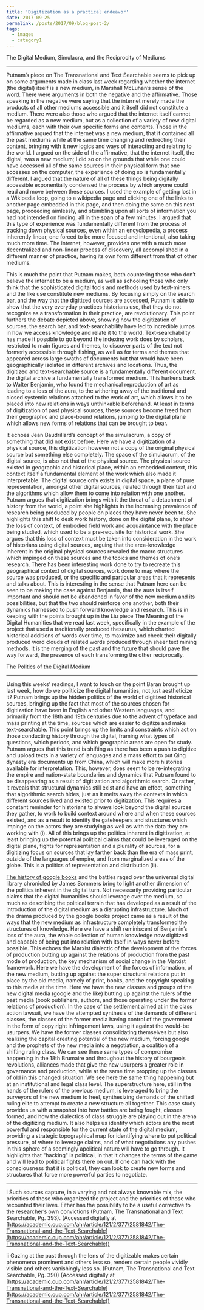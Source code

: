 ```yaml
---
title: 'Digitization as a practical endeavor'
date: 2017-09-25
permalink: /posts/2017/09/blog-post-2/
tags:
  - images
  - category1
---
```

The Digital Medium, Simulacra, and the Reciprocity of Mediums

--------------------------------------------------------------

Putnam’s piece on The Transnational and Text Searchable seems to pick up on some arguments made in class last week regarding whether the internet (the digital) itself is a new medium, in Marshall McLuhan’s sense of the word. There were arguments in both the negative and the affirmative. Those speaking in the negative were saying that the internet merely made the products of all other mediums accessible and it itself did not constitute a medium. There were also those who argued that the internet itself cannot be regarded as a new medium, but as a collection of a variety of new digital mediums, each with their own specific forms and contents. Those in the affirmative argued that the internet was a new medium, that it contained all the past mediums while at the same time changing and redirecting their content, bringing with it new logics and ways of interacting and relating to the world. I argued on the side of the affirmative, that the internet itself, the digital, was a new medium; I did so on the grounds that while one could have accessed all of the same sources in their physical form that one accesses on the computer, the experience of doing so is fundamentally different. I argued that the nature of all of these things being digitally accessible exponentially condensed the process by which anyone could read and move between these sources. I used the example of getting lost in a Wikipedia loop, going to a wikipedia page and clicking one of the links to another page embedded in this page, and then doing the same on this next page, proceeding aimlessly, and stumbling upon all sorts of information you had not intended on finding, all in the span of a few minutes. I argued that this type of experience was fundamentally different from the process of tracking down physical sources, even within an encyclopedia, a process inherently linear, one forced to be more focused and intentional, also taking much more time. The internet, however, provides one with a much more decentralized and non-linear process of discovery, all accomplished in a different manner of practice, having its own form different from that of other mediums.

This is much the point that Putnam makes, both countering those who don’t believe the internet to be a medium, as well as schooling those who only think that the sophisticated digital tools and methods used by text-miners and the like use constitute new mediums. By focusing simply on the search bar, and the way that the digitized sources are accessed, Putnam is able to show that the very everyday practices historians use, that they do not recognize as a transformation in their practice, are revolutionary. This point furthers the debate depicted above, showing how the digitization of sources, the search bar, and text-searchability have led to incredible jumps in how we access knowledge and relate it to the world. Text-searchability has made it possible to go beyond the indexing work does by scholars, restricted to main figures and themes, to discover parts of the text not formerly accessible through fishing, as well as for terms and themes that appeared across large swaths of documents but that would have been geographically isolated in different archives and locations. Thus, the digitized and text-searchable source is a fundamentally different document, the digital archive a fundamentally transformed medium. This harkens back to Walter Benjamin, who found the mechanical reproduction of art as leading to a loss of the aura, to the withering away of the traditional and closed systemic relations attached to the work of art, which allows it to be placed into new relations in ways unthinkable beforehand. At least in terms of digitization of past physical sources, these sources become freed from their geographic and place-bound relations, jumping to the digital plane which allows new forms of relations that can be brought to bear.

It echoes Jean Baudrillard’s concept of the simulacrum, a copy of something that did not exist before. Here we have a digitization of a physical source, this digitization however not a copy of the original physical source but something else completely. The space of the simulacrum, of the digital source, is also not that of the physical source. The physical source existed in geographic and historical place, within an embedded context, this context itself a fundamental element of the work which also made it interpretable. The digital source only exists in digital space, a plane of pure representation, amongst other digital sources, related through their text and the algorithms which allow them to come into relation with one another. Putnam argues that digitization brings with it the threat of a detachment of history from the world, a point she highlights in the increasing prevalence of research being produced by people on places they have never been to. She highlights this shift to desk work history, done on the digital plane, to show the loss of context, of embodied field work and acquaintance with the place being studied, which used to be a pre-requisite for historical work. She argues that this loss of context must be taken into consideration in the work of historians using digital sources, arguing that the area-knowledge inherent in the original physical sources revealed the macro structures which impinged on these sources and the topics and themes of one’s research. There has been interesting work done to try to recreate this geographical context of digital sources, work done to map where the source was produced, or the specific and particular areas that it represents and talks about. This is interesting in the sense that Putnam here can be seen to be making the case against Benjamin, that the aura is itself important and should not be abandoned in favor of the new medium and its possibilities, but that the two should reinforce one another, both their dynamics harnessed to push forward knowledge and research. This is in keeping with the points brought up in the Liu piece The Meaning of the Digital Humanities that we read last week, specifically in the example of the project that used a traditionally produced thesaurus, which charted historical additions of words over time, to maximize and check their digitally produced word clouds of related words produced through sheer text mining methods. It is the merging of the past and the future that should pave the way forward, the presence of each transforming the other reciprocally.  

The Politics of the Digital Medium

-----------------------------------
Using this weeks’ readings, I want to touch on the point Baran brought up last week, how do we politicize the digital humanities, not just aestheticize it? Putnam brings up the hidden politics of the world of digitized historical sources, bringing up the fact that most of the sources chosen for digitization have been in English and other Western languages, and primarily from the 18th and 19th centuries due to the advent of typeface and mass printing at the time, sources which are easier to digitize and make text-searchable. This point brings up the limits and constraints which act on those conducting history through the digital, framing what types of questions, which periods, and which geographic areas are open for study. Putnam argues that this trend is shifting as there has been a push to digitize and upload texts in a variety of languages and a mass effort to put Qing dynasty era documents up from China, which will make more histories available for interpretation. This, however, does seem to be re-integrating the empire and nation-state boundaries and dynamics that Putnam found to be disappearing as a result of digitization and algorithmic search. Or rather, it reveals that structural dynamics still exist and have an effect, something that algorithmic search hides, just as it melts away the contexts in which different sources lived and existed prior to digitization. This requires a constant reminder for historians to always look beyond the digital sources they gather, to work to build context around where and when these sources existed, and as a result to identify the gatekeepers and structures which impinge on the actors they are studying as well as with the data they are working with (i). All of this brings up the politics inherent in digitization, at least bringing up the potential political claims that could be leveraged on the digital plane, fights for representation and a plurality of sources, for a digitizing focus on sources that lay farther back than the era of mass print, outside of the languages of empire, and from marginalized areas of the globe. This is a politics of representation and distribution (ii). 

[The history of google books](https://www.theatlantic.com/technology/archive/2017/04/the-tragedy-of-google-books/523320) and the battles raged over the universal digital library chronicled by James Sommers bring to light another dimension of the politics inherent in the digital turn. Not necessarily providing particular claims that the digital humanities should leverage over the medium, so much as describing the political terrain that has developed as a result of the introduction of the digital medium as a disrupting infrastructure. Much of the drama produced by the google books project came as a result of the ways that the new medium as infrastructure completely transformed the structures of knowledge. Here we have a shift reminiscent of Benjamin’s loss of the aura, the whole collection of human knowledge now digitized and capable of being put into relation with itself in ways never before possible. This echoes the Marxist dialectic of the development of the forces of production butting up against the relations of production from the past mode of production, the key mechanism of social change in the Marxist framework. Here we have the development of the forces of information, of the new medium, butting up against the super structural relations put in place by the old media, namely of print, books, and the copyright speaking to this media at the time. Here we have the new classes and groups of the new digital media (google and the like) butting up against the rulers of the past media (book publishers, authors, and those operating under the former relations of production). In the case of the settlement aimed at in the class action lawsuit, we have the attempted synthesis of the demands of different classes, the classes of the former media having control of the government in the form of copy right infringement laws, using it against the would-be usurpers. We have the former classes consolidating themselves but also realizing the capital creating potential of the new medium, forcing google and the prophets of the new media into a negotiation, a coalition of a shifting ruling class. We can see these same types of compromise happening in the 18th Brumaire and throughout the history of bourgeois revolutions, alliances made that give the new usurpers a greater role in governance and production, while at the same time propping up the classes of old in this changed situation. We see here the same thing happening but at an institutional and legal class level. The superstructure here, still in the hands of the rulers of the previous medium, is leveraged to bring the purveyors of the new medium to heel, synthesizing demands of the shifted ruling elite to attempt to create a new structure all together. This case study provides us with a snapshot into how battles are being fought, classes formed, and how the dialectics of class struggle are playing out in the arena of the digitizing medium. It also helps us identify which actors are the most powerful and responsible for the current state of the digital medium, providing a strategic topographical map for identifying where to put political pressure, of where to leverage claims, and of what negotiations any pushes in this sphere of a seemingly apolitical nature will have to go through. It highlights that "hacking" is political, in that it changes the terms of the game and will lead to political fights there on out. If one can hack with the consciousness that it is political, they can look to create new forms and structures that force more powerful parties to negotiate.

--------------------------
i Such sources capture, in a varying and not always knowable mix, the priorities of those who organized the project and the priorities of those who recounted their lives. Either has the possibility to be a useful corrective to the researcher’s own convictions (Putnam, The Transnational and Text Searchable, Pg. 393). (Accessed digitally at [https://academic.oup.com/ahr/article/121/2/377/2581842/The-Transnational-and-the-Text-Searchable](https://academic.oup.com/ahr/article/121/2/377/2581842/The-Transnational-and-the-Text-Searchable)) 

ii Gazing at the past through the lens of the digitizable makes certain phenomena prominent and others less so, renders certain people vividly visible and others vanishingly less so. (Putnam, The Transnational and Text Searchable, Pg. 390)  (Accessed digitally at [https://academic.oup.com/ahr/article/121/2/377/2581842/The-Transnational-and-the-Text-Searchable](https://academic.oup.com/ahr/article/121/2/377/2581842/The-Transnational-and-the-Text-Searchable)) 

